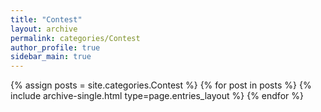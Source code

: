 ```yaml
---
title: "Contest"
layout: archive
permalink: categories/Contest
author_profile: true
sidebar_main: true
---
```


{% assign posts = site.categories.Contest %}
{% for post in posts %} {% include archive-single.html type=page.entries_layout %} {% endfor %}
